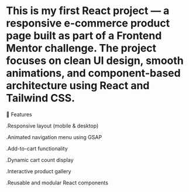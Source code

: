 # This is my first React project — a responsive e-commerce product page built as part of a Frontend Mentor challenge. The project focuses on clean UI design, smooth animations, and component-based architecture using React and Tailwind CSS.


🚀 Features

.Responsive layout (mobile & desktop)

.Animated navigation menu using GSAP

.Add-to-cart functionality

.Dynamic cart count display

.Interactive product gallery

.Reusable and modular React components